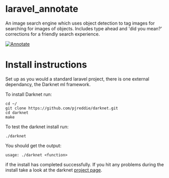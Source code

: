 # laravel_annotate
An image search engine which uses object detection to tag images for searching for images of objects.
Includes type ahead and 'did you mean?' corrections for a friendly search experience.

[![Annotate](https://i.imgur.com/kQEnmcr.png)](https://www.youtube.com/watch?v=BhA66KE47po "Annotate: an image search engine")


# Install instructions

Set up as you would a standard laravel project, there is one external dependancy, the Darknet ml framework.


To install Darknet run:

```
cd ~/
git clone https://github.com/pjreddie/darknet.git
cd darknet
make
```

To test the darknet install run:<br/>
```
./darknet
```

You should get the output:<br/>
```
usage: ./darknet <function>
```

if the install has completed successfully.
If you hit any problems during the install take a look at the darknet [project page](https://pjreddie.com/darknet/install/).
